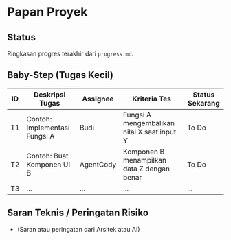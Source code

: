 # Papan Proyek

## Status
Ringkasan progres terakhir dari `progress.md`.

## Baby-Step (Tugas Kecil)

| ID  | Deskripsi Tugas                                  | Assignee | Kriteria Tes                                      | Status Sekarang |
|-----|--------------------------------------------------|----------|---------------------------------------------------|-----------------|
| T1  | Contoh: Implementasi Fungsi A                    | Budi     | Fungsi A mengembalikan nilai X saat input Y     | To Do           |
| T2  | Contoh: Buat Komponen UI B                       | AgentCody| Komponen B menampilkan data Z dengan benar        | To Do           |
| T3  | ...                                              | ...      | ...                                               | ...             |

## Saran Teknis / Peringatan Risiko
- (Saran atau peringatan dari Arsitek atau AI)

